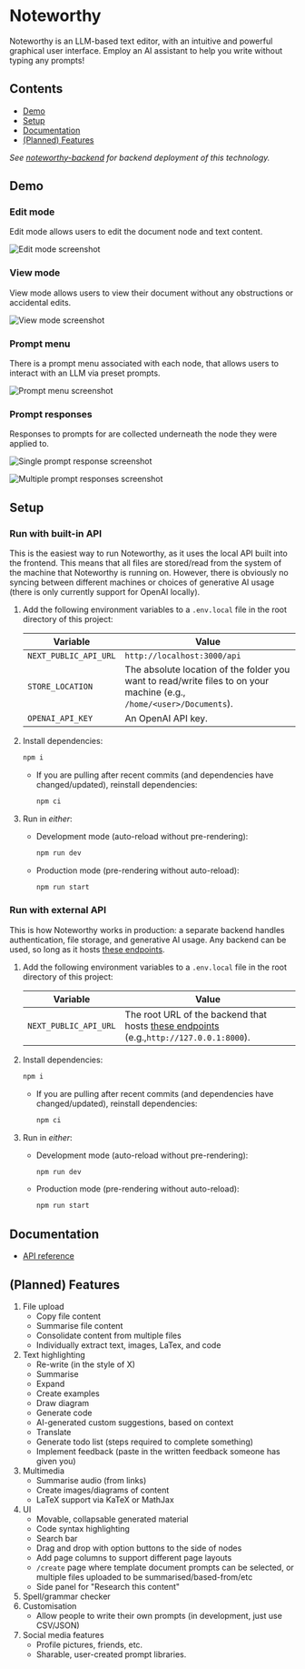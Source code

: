 # Noteworthy

Noteworthy is an LLM-based text editor, with an intuitive and powerful graphical user interface. Employ an AI assistant to help you write without typing any prompts!

## Contents

-  [Demo](#demo)
-  [Setup](#setup)
-  [Documentation](#documentation)
-  [(Planned) Features](#planned-features)

_See [noteworthy-backend](https://github.com/jhels/noteworthy-backend) for backend deployment of this technology._

## Demo

### Edit mode

Edit mode allows users to edit the document node and text content.

![Edit mode screenshot](/public/demos/screenshot-mode-edit.png "Edit mode")

### View mode

View mode allows users to view their document without any obstructions or accidental edits.

![View mode screenshot](/public/demos/screenshot-mode-view.png "View mode")

### Prompt menu

There is a prompt menu associated with each node, that allows users to interact with an LLM via preset prompts.

![Prompt menu screenshot](/public/demos/screenshot-prompt-menu.png "Prompt menu")

### Prompt responses

Responses to prompts for are collected underneath the node they were applied to.

![Single prompt response screenshot](/public/demos/screenshot-prompt-response-single.png "Single prompt response")

![Multiple prompt responses screenshot](/public/demos/screenshot-prompt-response-multiple.png "Multiple prompt responses")

## Setup

### Run with built-in API

This is the easiest way to run Noteworthy, as it uses the local API built into the frontend. This means that all files are stored/read from the system of the machine that Noteworthy is running on. However, there is obviously no syncing between different machines or choices of generative AI usage (there is only currently support for OpenAI locally).

1. Add the following environment variables to a `.env.local` file in the root directory of this project:

   | Variable              | Value                                                                                                                 |
   | --------------------- | --------------------------------------------------------------------------------------------------------------------- |
   | `NEXT_PUBLIC_API_URL` | `http://localhost:3000/api`                                                                                           |
   | `STORE_LOCATION`      | The absolute location of the folder you want to read/write files to on your machine (e.g., `/home/<user>/Documents`). |
   | `OPENAI_API_KEY`      | An OpenAI API key.                                                                                                    |

2. Install dependencies:

   ```bash
   npm i
   ```

   -  If you are pulling after recent commits (and dependencies have changed/updated), reinstall dependencies:

      ```bash
      npm ci
      ```

3. Run in _either_:

   -  Development mode (auto-reload without pre-rendering):

      ```bash
      npm run dev
      ```

   -  Production mode (pre-rendering without auto-reload):

      ```bash
      npm run start
      ```

### Run with external API

This is how Noteworthy works in production: a separate backend handles authentication, file storage, and generative AI usage. Any backend can be used, so long as it hosts [these endpoints](/docs/api.md#backend).

1. Add the following environment variables to a `.env.local` file in the root directory of this project:

   | Variable              | Value                                                                                                          |
   | --------------------- | -------------------------------------------------------------------------------------------------------------- |
   | `NEXT_PUBLIC_API_URL` | The root URL of the backend that hosts [these endpoints](/docs/api.md#backend) (e.g.,`http://127.0.0.1:8000`). |

2. Install dependencies:

   ```bash
   npm i
   ```

   -  If you are pulling after recent commits (and dependencies have changed/updated), reinstall dependencies:

      ```bash
      npm ci
      ```

3. Run in _either_:

   -  Development mode (auto-reload without pre-rendering):

      ```bash
      npm run dev
      ```

   -  Production mode (pre-rendering without auto-reload):

      ```bash
      npm run start
      ```

## Documentation

-  [API reference](/docs/api.md)

## (Planned) Features

1. File upload
   -  Copy file content
   -  Summarise file content
   -  Consolidate content from multiple files
   -  Individually extract text, images, LaTex, and code
2. Text highlighting
   -  Re-write (in the style of X)
   -  Summarise
   -  Expand
   -  Create examples
   -  Draw diagram
   -  Generate code
   -  AI-generated custom suggestions, based on context
   -  Translate
   -  Generate todo list (steps required to complete something)
   -  Implement feedback (paste in the written feedback someone has given you)
3. Multimedia
   -  Summarise audio (from links)
   -  Create images/diagrams of content
   -  LaTeX support via KaTeX or MathJax
4. UI
   -  Movable, collapsable generated material
   -  Code syntax highlighting
   -  Search bar
   -  Drag and drop with option buttons to the side of nodes
   -  Add page columns to support different page layouts
   -  `/create` page where template document prompts can be selected, or multiple files uploaded to be summarised/based-from/etc
   -  Side panel for "Research this content"
5. Spell/grammar checker
6. Customisation
   -  Allow people to write their own prompts (in development, just use CSV/JSON)
7. Social media features
   -  Profile pictures, friends, etc.
   -  Sharable, user-created prompt libraries.
